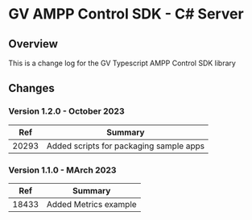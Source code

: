 # GV AMPP Control SDK - C# Server

## Overview

This is a change log for the GV Typescript AMPP Control SDK library

## Changes

### Version 1.2.0 - October 2023

| Ref   | Summary                                                |
| ----- | ------------------------------------------------------ |
| 20293 | Added scripts for packaging sample apps                |



### Version 1.1.0 - MArch 2023

| Ref   | Summary                                                |
| ----- | ------------------------------------------------------ |
| 18433 | Added Metrics example          |




